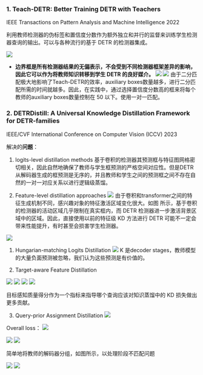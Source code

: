 ### 1. Teach-DETR: Better Training DETR with Teachers
IEEE Transactions on Pattern Analysis and Machine Intelligence 2022

利用教师检测器的伪标签和置信度分数作为额外独立和并行的监督来训练学生检测器查询的输出。可以与各种流行的基于 DETR 的检测器集成。

![](https://cdn.jsdelivr.net/gh/Kled-Skaarl/Picturebed@master/notes/20241008190458.png)
- **边界框是所有检测器结果的无偏表示，不会受到不同检测器框架差异的影响，因此它可以作为将教师知识转移到学生 DETR 的良好媒介。**
![](https://cdn.jsdelivr.net/gh/Kled-Skaarl/Picturebed@master/notes/20241008191233.png)
![](https://cdn.jsdelivr.net/gh/Kled-Skaarl/Picturebed@master/notes/20241008191333.png)
由于二分匹配极大地影响了Teach-DETR的效率，auxiliary boxes数量越多，进行二分匹配所需的时间就越多。因此，在实践中，通过选择置信度分数高的框来将每个教师的auxiliary boxes数量控制在 50 以下。使用一对一匹配。

### 2. DETRDistill: A Universal Knowledge Distillation Framework for DETR-families
IEEE/CVF International Conference on Computer Vision (ICCV) 2023

解决的**问题**：
1. logits-level distillation methods
基于卷积的检测器其预测框与特征图网格密切相关，因此自然地确保了教师与学生框预测的严格空间对应性。但是DETR从解码器生成的框预测是无序的，并且教师和学生之间的预测框之间不存在自然的一对一对应关系以进行逻辑级蒸馏。

2. Feature-level distillation approaches
![](https://cdn.jsdelivr.net/gh/Kled-Skaarl/Picturebed@master/notes/20241008203322.png)
由于卷积和transformer之间的特征生成机制不同，感兴趣对象的特征激活区域变化很大。如图 所示，基于卷积的检测器的活动区域几乎限制在真实框内，而 DETR 检测器进一步激活背景区域中的区域。因此，直接使用以前的特征级 KD 方法进行 DETR 可能不一定会带来性能提升，有时甚至会损害学生检测器。

![](https://cdn.jsdelivr.net/gh/Kled-Skaarl/Picturebed@master/notes/20241008203556.png)


1. Hungarian-matching Logits Distillation
![](https://cdn.jsdelivr.net/gh/Kled-Skaarl/Picturebed@master/notes/20241008210520.png)
K 是decoder stages，教师模型的大量负面预测被忽略，我们认为这些预测是有价值的。

2. Target-aware Feature Distillation

![](https://cdn.jsdelivr.net/gh/Kled-Skaarl/Picturebed@master/notes/20241008212830.png)
![](https://cdn.jsdelivr.net/gh/Kled-Skaarl/Picturebed@master/notes/20241008212928.png)
![](https://cdn.jsdelivr.net/gh/Kled-Skaarl/Picturebed@master/notes/20241008212948.png)
![](https://cdn.jsdelivr.net/gh/Kled-Skaarl/Picturebed@master/notes/20241008213018.png)

目标感知质量得分作为一个指标来指导哪个查询应该对知识蒸馏中的 KD 损失做出更多贡献。

3. Query-prior Assignment Distillation
![](https://cdn.jsdelivr.net/gh/Kled-Skaarl/Picturebed@master/notes/20241008220036.png)

Overall loss：
![](https://cdn.jsdelivr.net/gh/Kled-Skaarl/Picturebed@master/notes/20241008220109.png)

![](https://cdn.jsdelivr.net/gh/Kled-Skaarl/Picturebed@master/notes/20241008220326.png)
![](https://cdn.jsdelivr.net/gh/Kled-Skaarl/Picturebed@master/notes/20241008220423.png)

简单地将教师的解码器分组，如图所示，以处理阶段不匹配问题


![](https://cdn.jsdelivr.net/gh/Kled-Skaarl/Picturebed@master/notes/20241008220555.png)
![](https://cdn.jsdelivr.net/gh/Kled-Skaarl/Picturebed@master/notes/20241008220849.png)
